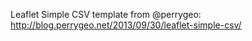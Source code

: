 Leaflet Simple CSV template from @perrygeo: http://blog.perrygeo.net/2013/09/30/leaflet-simple-csv/
